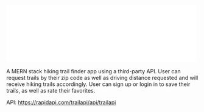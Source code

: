 ![Welcome to Trail Finder](./client/src/img/logo.png)

A MERN stack hiking trail finder app using a third-party API. User can request trails by their zip code as well as driving distance requested and will receive hiking trails accordingly. User can sign up or login in to save their trails, as well as rate their favorites. 

API:
https://rapidapi.com/trailapi/api/trailapi

